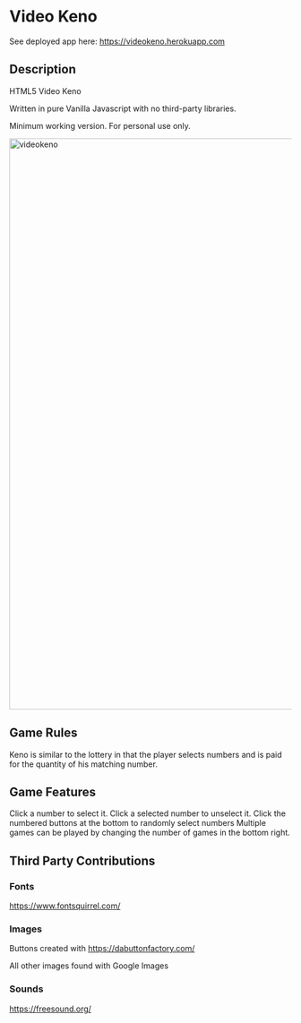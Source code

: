 # Video Keno

See deployed app here: https://videokeno.herokuapp.com

## Description
HTML5 Video Keno

Written in pure Vanilla Javascript with no third-party libraries.  


Minimum working version. For personal use only.

<img width="1020" alt="videokeno" src="https://user-images.githubusercontent.com/39435918/53035789-dbfcbf80-343b-11e9-9e57-f423aadbf744.PNG">

## Game Rules

Keno is similar to the lottery in that the player selects numbers and is paid for the quantity of his matching number.

## Game Features

Click a number to select it. Click a selected number to unselect it.
Click the numbered buttons at the bottom to randomly select numbers
Multiple games can be played by changing the number of games in the bottom right.


## Third Party Contributions

### Fonts
https://www.fontsquirrel.com/

### Images

Buttons created with https://dabuttonfactory.com/

All other images found with Google Images

### Sounds

https://freesound.org/

